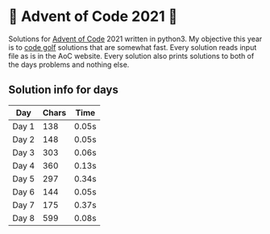 # 🎄 Advent of Code 2021 🎄
Solutions for [Advent of Code](https://adventofcode.com/2021) 2021 written in python3. My objective this year is to [code golf](https://en.wikipedia.org/wiki/Code_golf) solutions that are somewhat fast.
Every solution reads input file as is in the AoC website. Every solution also prints solutions to both of the days problems and nothing else.
## Solution info for days
| Day | Chars | Time |
| --- | --- | --- |
| Day 1 | 138 | 0.05s |
| Day 2 | 148 | 0.05s |
| Day 3 | 303 | 0.06s |
| Day 4 | 360 | 0.13s |
| Day 5 | 297 | 0.34s |
| Day 6 | 144 | 0.05s |
| Day 7 | 175 | 0.37s |
| Day 8 | 599 | 0.08s |